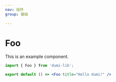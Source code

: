 ```yaml
---
nav: 组件
group: 基础
 
---
```

# Foo

This is an example component.

```jsx
import { Foo } from 'dumi-lib';

export default () => <Foo title="Hello dumi!" />
```
